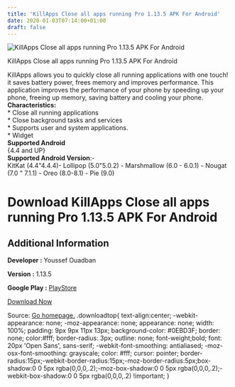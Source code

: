 ```yaml
---
title: 'KillApps Close all apps running Pro 1.13.5 APK For Android'
date: 2020-01-03T07:14:00+01:00
draft: false
---
```


![KillApps Close all apps running Pro 1.13.5 APK For Android](https://i1.wp.com/apkhome.net/wp-content/uploads/2020/01/KillApps-Close-all-apps-running-Pro-1.13.5.png "KillApps Close all apps running Pro 1.13.5 APK For Android")

  

KillApps Close all apps running Pro 1.13.5 APK For Android

KillApps allows you to quickly close all running applications with one touch! it saves battery power, frees memory and improves performance. This application improves the performance of your phone by speeding up your phone, freeing up memory, saving battery and cooling your phone.  
**Characteristics:**  
\* Close all running applications  
\* Close background tasks and services  
\* Supports user and system applications.  
\* Widget  
**Supported Android**  
{4.4 and UP}  
**Supported Android Version**:-  
KitKat (4.4"4.4.4)- Lollipop (5.0"5.0.2) - Marshmallow (6.0 - 6.0.1) - Nougat (7.0 " 7.1.1) - Oreo (8.0-8.1) - Pie (9.0)

Download KillApps Close all apps running Pro 1.13.5 APK For Android
===================================================================

Additional Information
----------------------

**Developer :** Youssef Ouadban

**Version :** 1.13.5

**Google Play :** [PlayStore](https://play.google.com/store/apps/details?id=com.tafayor.killall&hl=en)

  

[Download Now](https://store4app.co/post/killapps-close-all-apps-running-pro-1-13-5-apk-for-android_1577954283)

  
Source: [Go homepage.](https://store4app.co/post/killapps-close-all-apps-running-pro-1-13-5-apk-for-android_1577954283) .downloadtop{ text-align:center; -webkit-appearance: none; -moz-appearance: none; appearance: none; width: 100%; padding: 9px 9px 11px 13px; background-color: #0EBD3F; border: none; color:#fff; border-radius: 3px; outline: none; font-weight;bold; font: 20px 'Open Sans', sans-serif; -webkit-font-smoothing: antialiased; -moz-osx-font-smoothing: grayscale; color: #fff; cursor: pointer; border-radius:15px;-webkit-border-radius:15px;-moz-border-radius:5px;box-shadow:0 0 5px rgba(0,0,0,.2);-moz-box-shadow:0 0 5px rgba(0,0,0,.2);-webkit-box-shadow:0 0 5px rgba(0,0,0,.2) !important; }